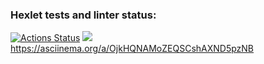 ### Hexlet tests and linter status:
[![Actions Status](https://github.com/Starodubtcev/frontend-project-lvl1/workflows/hexlet-check/badge.svg)](https://github.com/Starodubtcev/frontend-project-lvl1/actions)
<a href="https://codeclimate.com/github/codeclimate/codeclimate/maintainability"><img src="https://api.codeclimate.com/v1/badges/a99a88d28ad37a79dbf6/maintainability" /></a>
https://asciinema.org/a/OjkHQNAMoZEQSCshAXND5pzNB
